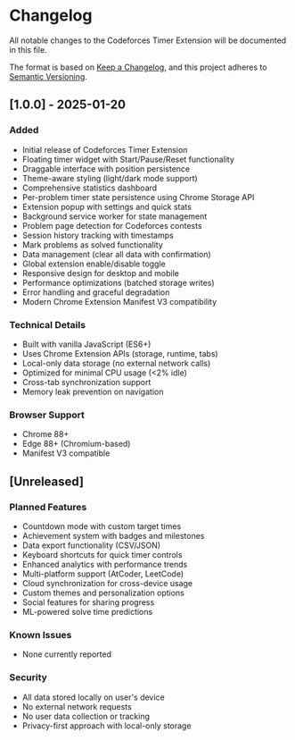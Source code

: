 # Changelog

All notable changes to the Codeforces Timer Extension will be documented in this file.

The format is based on [Keep a Changelog](https://keepachangelog.com/en/1.0.0/),
and this project adheres to [Semantic Versioning](https://semver.org/spec/v2.0.0.html).

## [1.0.0] - 2025-01-20

### Added
- Initial release of Codeforces Timer Extension
- Floating timer widget with Start/Pause/Reset functionality
- Draggable interface with position persistence
- Theme-aware styling (light/dark mode support)
- Comprehensive statistics dashboard
- Per-problem timer state persistence using Chrome Storage API
- Extension popup with settings and quick stats
- Background service worker for state management
- Problem page detection for Codeforces contests
- Session history tracking with timestamps
- Mark problems as solved functionality
- Data management (clear all data with confirmation)
- Global extension enable/disable toggle
- Responsive design for desktop and mobile
- Performance optimizations (batched storage writes)
- Error handling and graceful degradation
- Modern Chrome Extension Manifest V3 compatibility

### Technical Details
- Built with vanilla JavaScript (ES6+)
- Uses Chrome Extension APIs (storage, runtime, tabs)
- Local-only data storage (no external network calls)
- Optimized for minimal CPU usage (<2% idle)
- Cross-tab synchronization support
- Memory leak prevention on navigation

### Browser Support
- Chrome 88+
- Edge 88+ (Chromium-based)
- Manifest V3 compatible

## [Unreleased]

### Planned Features
- Countdown mode with custom target times
- Achievement system with badges and milestones
- Data export functionality (CSV/JSON)
- Keyboard shortcuts for quick timer controls
- Enhanced analytics with performance trends
- Multi-platform support (AtCoder, LeetCode)
- Cloud synchronization for cross-device usage
- Custom themes and personalization options
- Social features for sharing progress
- ML-powered solve time predictions

### Known Issues
- None currently reported

### Security
- All data stored locally on user's device
- No external network requests
- No user data collection or tracking
- Privacy-first approach with local-only storage
